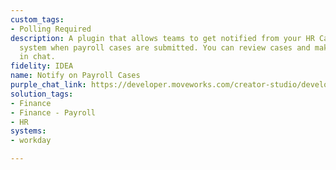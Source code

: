 ```yaml
---
custom_tags:
- Polling Required
description: A plugin that allows teams to get notified from your HR Case management
  system when payroll cases are submitted. You can review cases and make any corrections
  in chat.
fidelity: IDEA
name: Notify on Payroll Cases
purple_chat_link: https://developer.moveworks.com/creator-studio/developer-tools/purple-chat-builder/?workspace=%7B%22title%22%3A%22My+Workspace%22%2C%22botSettings%22%3A%7B%7D%2C%22mocks%22%3A%5B%7B%22id%22%3A157%2C%22title%22%3A%22Mock+1%22%2C%22transcript%22%3A%7B%22settings%22%3A%7B%22colorStyle%22%3A%22LIGHT%22%2C%22startTime%22%3A%2211%3A43+AM%22%2C%22defaultPerson%22%3A%22LEWIS%22%2C%22editable%22%3Atrue%7D%2C%22messages%22%3A%5B%7B%22from%22%3A%22BOT%22%2C%22text%22%3A%22%F0%9F%9A%80+Heads-up%21+We%27ve+got+new+payroll+cases+that+need+your+attention%2C+specifically+for+non-exempt+employees.+It%27s+important+we+review+these+to+ensure+accurate+and+timely+processing.+%F0%9F%92%BC%22%7D%2C%7B%22from%22%3A%22USER%22%2C%22text%22%3A%22Got+it%2C+can+you+show+me+the+cases+that+need+to+be+reviewed%3F%22%7D%2C%7B%22from%22%3A%22BOT%22%2C%22text%22%3A%22%E2%9C%85+Identifying+new+payroll+cases+for+non-exempt+employees%3Cbr%3E%E2%9C%85+Gathering+essential+details+for+review%3Cbr%3E%F0%9F%94%81+Preparing+the+case+list.%22%7D%2C%7B%22from%22%3A%22BOT%22%2C%22text%22%3A%22Absolutely%2C+here+are+the+new+payroll+cases+ready+for+your+review%3A%22%2C%22cards%22%3A%5B%7B%22title%22%3A%22Case+%2312345%3A+Overtime+Discrepancy%22%2C%22text%22%3A%22This+case+involves+a+discrepancy+in+the+reported+overtime+hours+for+an+employee.+Immediate+attention+is+required+to+rectify+before+the+next+payroll+cycle.%3Cbr%3E%3Ca+href%3D%27https%3A%2F%2Fpayroll.example.com%2Fcases%2F12345%27%3EReview+Case%3C%2Fa%3E%22%7D%2C%7B%22title%22%3A%22Case+%2367890%3A+Holiday+Pay+Error%22%2C%22text%22%3A%22An+error+in+holiday+pay+calculation+has+been+identified+for+a+group+of+non-exempt+employees.+We+need+to+correct+this+to+prevent+any+payroll+disputes.%3Cbr%3E%3Ca+href%3D%27https%3A%2F%2Fpayroll.example.com%2Fcases%2F67890%27%3EReview+Case%3C%2Fa%3E%22%7D%2C%7B%22buttons%22%3A%5B%7B%22style%22%3A%22PRIMARY%22%2C%22text%22%3A%22Review+Cases%22%7D%2C%7B%22text%22%3A%22Assign+to+Team+Member%22%7D%2C%7B%22text%22%3A%22View+Later%22%7D%5D%7D%5D%7D%5D%7D%7D%5D%7D
solution_tags:
- Finance
- Finance - Payroll
- HR
systems:
- workday

---
```

